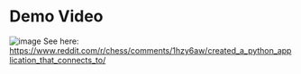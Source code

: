 # Demo Video

![image](https://github.com/user-attachments/assets/24ca0a29-8791-4ea4-bf70-c16d9ee8b024)
See here: https://www.reddit.com/r/chess/comments/1hzy6aw/created_a_python_application_that_connects_to/
